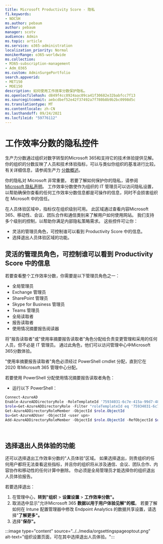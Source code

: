 ```yaml
---
title: Microsoft Productivity Score - 隐私
f1.keywords:
- NOCSH
ms.author: pebaum
author: pebaum
manager: scotv
audience: Admin
ms.topic: article
ms.service: o365-administration
localization_priority: Normal
monikerRange: o365-worldwide
ms.collection:
- M365-subscription-management
- Adm_O365
ms.custom: AdminSurgePortfolio
search.appverid:
- MET150
- MOE150
description: 如何使用工作效率分数保护隐私。
ms.openlocfilehash: d849f4cc8924aac09ca41f30682e32babfcc7f13
ms.sourcegitcommit: aebcdbef52e42f37492a7f780b8b9b2bc0998d5c
ms.translationtype: MT
ms.contentlocale: zh-CN
ms.lasthandoff: 09/24/2021
ms.locfileid: "59776112"
---
```

# <a name="privacy-controls-for-productivity-score"></a>工作效率分数的隐私控件

生产力分数通过组织对数字转型的Microsoft 365和支持它的技术体验提供见解。  你的组织的分数反映了人员和技术体验指标，可以与类似你组织的基准进行比较。 有关详细信息，请参阅生产力 [分数概述](productivity-score.md)。

你的隐私对 Microsoft 非常重要。 若要了解如何保护你的隐私，请参阅 [Microsoft 隐私声明](https://privacy.microsoft.com/privacystatement)。 工作效率分数使作为组织的 IT 管理员可以访问隐私设置，以帮助确保你查看的任何工作效率分数信息都是可操作的信息，同时不会损害组织在 Microsoft 中的信任。

在人员体验区域中，指标仅在组织级别可用。 此区域通过查看内容Microsoft 365、移动性、会议、团队合作和通信类别来了解用户如何使用网站。 我们支持多个级别的控制，以帮助你满足内部隐私策略需求。
这些控件可让你：

- 灵活的管理员角色，可控制谁可以看到 Productivity Score 中的信息。
- 选择退出人员体验区域的功能。

## <a name="flexible-admin-roles-to-control-who-can-see-the-information-in-productivity-score"></a>灵活的管理员角色，可控制谁可以看到 Productivity Score 中的信息

若要查看整个工作效率分数，你需要是以下管理员角色之一：

- 全局管理员
- Exchange 管理员
- SharePoint 管理员
- Skype for Business 管理员
- Teams 管理员
- 全局读取者
- 报告读取者
- 使用情况摘要报告阅读器

将"报告读取者"或"使用率摘要报告读取者"角色分配给负责变更管理和采用的任何人员，但不必是 IT 管理员。 通过此角色，他们可以访问管理中心中Microsoft 365分数体验。

"使用率摘要报告读取者"角色必须经过 PowerShell cmdlet 分配，直到它在 2020 年Microsoft 365 管理中心分配。

若要使用 PowerShell 分配使用情况摘要报告读取者角色：

- 运行以下 PowerShell：

```powershell
Connect-AzureAD
Enable-AzureADDirectoryRole -RoleTemplateId '75934031-6c7e-415a-99d7-48dbd49e875e'
$role=Get-AzureADDirectoryRole -Filter "roleTemplateId eq '75934031-6c7e-415a-99d7-48dbd49e875e'"
Get-AzureADDirectoryRoleMember -ObjectId $role.ObjectId
$u=Get-AzureADUser -ObjectId <user upn>
Add-AzureADDirectoryRoleMember -ObjectId $role.ObjectId -RefObjectId $u.ObjectId
```

</br>


## <a name="capability-to-opt-out-of-people-experiences"></a>选择退出人员体验的功能

还可以选择退出工作效率分数的"人员体验"区域。 如果选择退出，则贵组织的任何用户都将无法查看这些指标，并且你的组织将从涉及通信、会议、团队合作、内容协作和移动性的任何计算中删除。 你必须是全局管理员才能选择你的组织退出人员体验报告。

若要选择退出：

1. 在管理中心，**转到"组织**   >   **设置设置**  >  **工作效率分数"。**
2. 取消选中显示"允许Microsoft 365 **数据以用于用户体验见解"的框**。 若要了解如何在 Intune 配置管理器中修改 Endpoint Analytics 的数据共享设置，请选择"**了解更多"。**
3. 选择"**保存"。**

:::image type="content" source="../../media/orgsettingspageoptout.png" alt-text="组织设置页面，可在其中选择退出人员体验。":::
